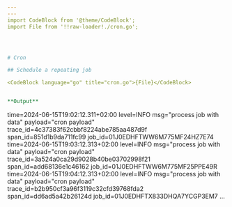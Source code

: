 ```yaml
---
---
import CodeBlock from '@theme/CodeBlock';
import File from '!!raw-loader!./cron.go';




# Cron

## Schedule a repeating job

<CodeBlock language="go" title="cron.go">{File}</CodeBlock>


**Output**
```
time=2024-06-15T19:02:12.311+02:00 level=INFO msg="process job with data" payload="cron payload" trace_id=4c37383f62cbbf8224abe785aa487d9f span_id=851d1b9da711fc99 job_id=01J0EDHFTWW6M775MF24HZ7E74
time=2024-06-15T19:03:12.313+02:00 level=INFO msg="process job with data" payload="cron payload" trace_id=3a524a0ca29d9028b40be03702998f21 span_id=add68136e1c46162 job_id=01J0EDHFTWW6M775MF25PPE49R
time=2024-06-15T19:04:12.313+02:00 level=INFO msg="process job with data" payload="cron payload" trace_id=b2b950cf3a96f3119c32cfd39768fda2 span_id=dd6ad5a42b26124d job_id=01J0EDHFTX833DHQA7YCGP3EM7
...
```

```